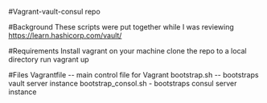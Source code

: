 #Vagrant-vault-consul repo

#Background
These scripts were put together while I was reviewing https://learn.hashicorp.com/vault/

#Requirements
Install vagrant on your machine
clone the repo to a local directory
run vagrant up

#Files
Vagrantfile -- main control file for Vagrant
bootstrap.sh -- bootstraps vault server instance
bootstrap_consol.sh - bootstraps consul server instance

 
